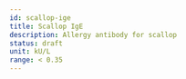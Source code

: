 ```yaml
---
id: scallop-ige
title: Scallop IgE
description: Allergy antibody for scallop
status: draft
unit: kU/L
range: < 0.35
---
```

